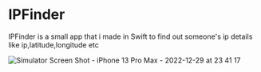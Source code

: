 # IPFinder
IPFinder is a small app that i made in Swift to find out someone's ip details like ip,latitude,longitude etc

![Simulator Screen Shot - iPhone 13 Pro Max - 2022-12-29 at 23 41 17](https://user-images.githubusercontent.com/79055304/210013812-048902cb-033c-4263-b41b-0077ddf2b8d8.png)
